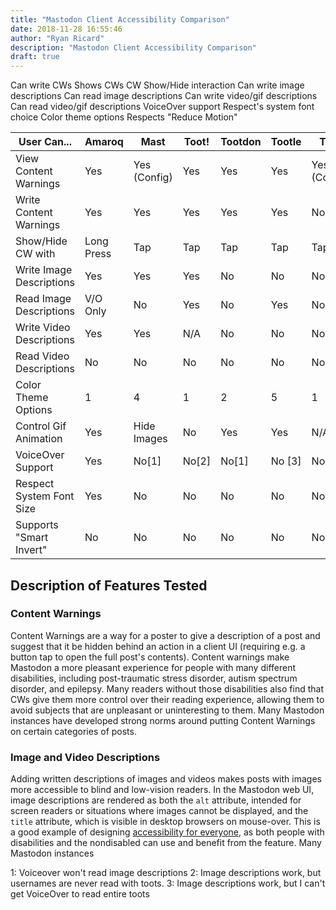 ```yaml
---
title: "Mastodon Client Accessibility Comparison"
date: 2018-11-28 16:55:46 
author: "Ryan Ricard"
description: "Mastodon Client Accessibility Comparison"
draft: true
---
```


Can write CWs
Shows CWs
CW Show/Hide interaction
Can write image descriptions
Can read image descriptions
Can write video/gif descriptions
Can read video/gif descriptions
VoiceOver support
Respect's system font choice
Color theme options
Respects "Reduce Motion"

User Can...                      | Amaroq         | Mast           | Toot!          | Tootdon        | Tootle         | Tusk           |
---------------------------------|----------------|----------------|----------------|----------------|----------------|----------------|         
View Content Warnings            | Yes            | Yes (Config)   | Yes            | Yes            | Yes            | Yes (Config)   |
Write Content Warnings           | Yes            | Yes            | Yes            | Yes            | Yes            | No             |
Show/Hide CW with                | Long Press     | Tap            | Tap            | Tap            | Tap            | Tap            |
Write Image Descriptions         | Yes            | Yes            | Yes            | No             | No             | No             |
Read Image Descriptions          | V/O Only       | No             | Yes            | No             | Yes            | No             |
Write Video Descriptions         | Yes            | Yes            | N/A            | No             | No             | No             |
Read Video Descriptions          | No             | No             | No             | No             | No             | No             |
Color Theme Options              | 1              | 4              | 1              | 2              | 5              | 1              |
Control Gif Animation            | Yes            | Hide Images    | No             | Yes            | Yes            | N/A            |
VoiceOver Support                | Yes            | No[1]          | No[2]          | No[1]          | No [3]         | No [1]         |
Respect System Font Size         | Yes            | No             | No             | No             | No             | No             |
Supports "Smart Invert"          | No             | No             | No             | No             | No             | No             |


## Description of Features Tested

### Content Warnings

Content Warnings are a way for a poster to give a description of a post and suggest that it be hidden behind an action in a client UI (requiring e.g. a button tap to open the full post's contents). Content warnings make Mastodon a more pleasant experience for people with many different disabilities, including post-traumatic stress disorder, autism spectrum disorder, and epilepsy. Many readers without those disabilities also find that CWs give them more control over their reading experience, allowing them to avoid subjects that are unpleasant or uninteresting to them. Many Mastodon instances have developed strong norms around putting Content Warnings on certain categories of posts. 

### Image and Video Descriptions

Adding written descriptions of images and videos makes posts with images more accessible to blind and low-vision readers. In the Mastodon web UI, image descriptions are rendered as both the `alt` attribute, intended for screen readers or situations where images cannot be displayed, and the `title` attribute, which is visible in desktop browsers on mouse-over. This is a good example of designing [accessibility for everyone](https://abookapart.com/products/accessibility-for-everyone), as both people with disabilities and the nondisabled can use and benefit from the feature. Many Mastodon instances 


1: Voiceover won't read image descriptions
2: Image descriptions work, but usernames are never read with toots.
3: Image descriptions work, but I can't get VoiceOver to read entire toots